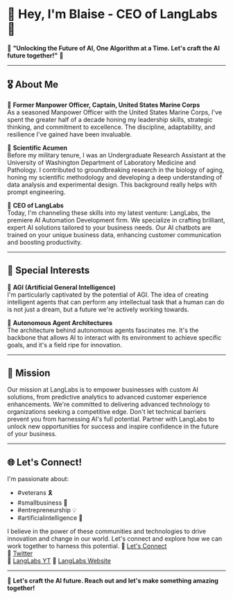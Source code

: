 # 👋 Hey, I'm Blaise - CEO of LangLabs 🚀

🌟 **"Unlocking the Future of AI, One Algorithm at a Time. Let's craft the AI future together!"** 🌟

---

## 🎖 About Me

🔹 **Former Manpower Officer, Captain, United States Marine Corps**  
As a seasoned Manpower Officer with the United States Marine Corps, I've spent the greater half of a decade honing my leadership skills, strategic thinking, and commitment to excellence. The discipline, adaptability, and resilience I've gained have been invaluable.

🔹 **Scientific Acumen**  
Before my military tenure, I was an Undergraduate Research Assistant at the University of Washington Department of Laboratory Medicine and Pathology. I contributed to groundbreaking research in the biology of aging, honing my scientific methodology and developing a deep understanding of data analysis and experimental design. This background really helps with prompt engineering.

🔹 **CEO of LangLabs**  
Today, I'm channeling these skills into my latest venture: LangLabs, the premiere AI Automation Development firm. We specialize in crafting brilliant, expert AI solutions tailored to your business needs. Our AI chatbots are trained on your unique business data, enhancing customer communication and boosting productivity.

---

## 🤖 Special Interests

🔸 **AGI (Artificial General Intelligence)**  
I'm particularly captivated by the potential of AGI. The idea of creating intelligent agents that can perform any intellectual task that a human can do is not just a dream, but a future we're actively working towards.

🔸 **Autonomous Agent Architectures**  
The architecture behind autonomous agents fascinates me. It's the backbone that allows AI to interact with its environment to achieve specific goals, and it's a field ripe for innovation.

---

## 🎯 Mission

Our mission at LangLabs is to empower businesses with custom AI solutions, from predictive analytics to advanced customer experience enhancements. We're committed to delivering advanced technology to organizations seeking a competitive edge. Don't let technical barriers prevent you from harnessing AI's full potential. Partner with LangLabs to unlock new opportunities for success and inspire confidence in the future of your business.

---

## 🌐 Let's Connect!

I'm passionate about:
- #veterans 🎗
- #smallbusiness 🏢
- #entrepreneurship 💡
- #artificialintelligence 🤖

I believe in the power of these communities and technologies to drive innovation and change in our world. Let's connect and explore how we can work together to harness this potential.
🔗 [Let's Connect](https://bio.blaisep.com)  
🔗 [Twitter](https://twitter.com/AGI-CEO)  
🔗 [LangLabs YT](https://youtube.com/@LangLabs)
🔗 [LangLabs Website](https://langlabs.io)

---

💌 **Let's craft the AI future. Reach out and let's make something amazing together!**
